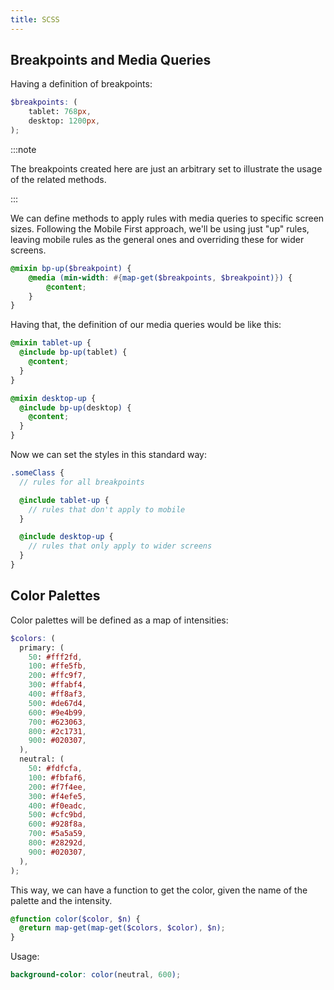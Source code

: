 ```yaml
---
title: SCSS
---
```


## Breakpoints and Media Queries

Having a definition of breakpoints:
```scss
$breakpoints: (
    tablet: 768px,
    desktop: 1200px,
);
```
:::note

The breakpoints created here are just an arbitrary set to illustrate the usage of the related methods.

:::

We can define methods to apply rules with media queries to specific screen sizes.
Following the Mobile First approach, we'll be using just "up" rules, leaving mobile rules as the general ones and overriding these for wider screens.

```scss
@mixin bp-up($breakpoint) {
    @media (min-width: #{map-get($breakpoints, $breakpoint)}) {
        @content;
    }
}
```

Having that, the definition of our media queries would be like this:
```scss
@mixin tablet-up {
  @include bp-up(tablet) {
    @content;
  }
}

@mixin desktop-up {
  @include bp-up(desktop) {
    @content;
  }
}
```

Now we can set the styles in this standard way:
```scss
.someClass {
  // rules for all breakpoints

  @include tablet-up {
    // rules that don't apply to mobile
  }

  @include desktop-up {
    // rules that only apply to wider screens
  }
}
```

## Color Palettes

Color palettes will be defined as a map of intensities:

```scss
$colors: (
  primary: (
    50: #fff2fd,
    100: #ffe5fb,
    200: #ffc9f7,
    300: #ffabf4,
    400: #ff8af3,
    500: #de67d4,
    600: #9e4b99,
    700: #623063,
    800: #2c1731,
    900: #020307,
  ),
  neutral: (
    50: #fdfcfa,
    100: #fbfaf6,
    200: #f7f4ee,
    300: #f4efe5,
    400: #f0eadc,
    500: #cfc9bd,
    600: #928f8a,
    700: #5a5a59,
    800: #28292d,
    900: #020307,
  ),
);
```

This way, we can have a function to get the color, given the name of the palette and the intensity.
```scss
@function color($color, $n) {
  @return map-get(map-get($colors, $color), $n);
}
```

Usage:
```scss
background-color: color(neutral, 600);
```
